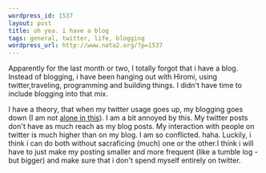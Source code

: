 ```yaml
--- 
wordpress_id: 1537
layout: post
title: oh yea. i have a blog
tags: general, twitter, life, blogging
wordpress_url: http://www.nata2.org/?p=1537
---
```

Apparently for the last month or two, I totally forgot that i have a blog. Instead of blogging, i have been hanging out with Hiromi, using twitter,traveling, programming and building things. I didn't have time to include blogging into that mix.

I have a theory, that when my twitter usage goes up, my blogging goes down (I am not <a href="http://www.problogger.net/archives/2008/07/12/does-twitter-distract-from-or-inspire-your-blogging/">alone in this</a>). I am a bit annoyed by this. My twitter posts don't have as much reach as my blog posts. My interaction with people on twitter is much higher than on my blog. I am so conflicted. haha. Luckily, i think i can do both without sacraficing (much) one or the other.I think i will have to just make my posting smaller and more frequent (like a tumble log - but bigger) and make sure that i don't spend myself entirely on twitter.
